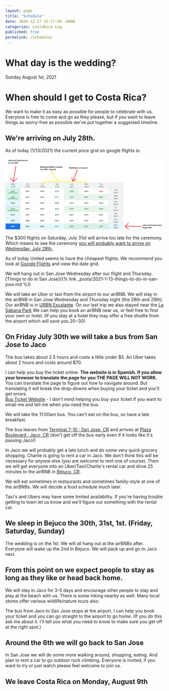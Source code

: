 ```yaml
---
layout: page
title: "Schedule"
date: 2020-12-27 15:17:56 -0600
categories: CostaRica Log
published: true
permalink: /schedule/
---
```


# What day is the wedding?

Sunday August 1st, 2021

# When should I get to Costa Rica?

We want to make it as easy as possible for people to celebrate with us. Everyone is free to come and go as they please, but if you want to leave things as worry-free as possible we've put together a suggested timeline.

## We're arriving on July 28th.

As of today (1/13/2021) the current price grid on google flights is:

![Schedule Grid](\assets\Wedding\flight-grid-2021-1-13.png)

The $300 flights on Saturday, July 31st will arrive too late for the ceremony.
Which means to see the ceremony <u>you will probably want to arrive on Wednesday, July 28th.</u>

As of today United seems to have the cheapest flights. We recommend you look at <a href="https://www.google.com/travel/flights/search?tfs=CBwQAhojagwIAhIIL20vMGZ2emcSCjIwMjEtMDctMjhyBwgBEgNTSk8aI2oHCAESA1NKTxIKMjAyMS0wOC0wOXIMCAISCC9tLzBmdnpncAGCAQsI____________AUABSAGYAQE&tfu=CoQBQ2lkSFNVWXhhMEpITFMwdExTMHRMUzB0YjNWbWF6RTJRVUZCUVVGR1gxOXplbEZOVms5MFFVRVNCekl5TVRveU16TWFDd2loNFFFUUFob0RWVk5FS2dveU1ESXhMVEEzTFRJNE1nb3lNREl4TFRBNExUQTVPQlpLQkFnQkVBRndvZUVC" target="_blank">Google Flights</a> and view the date grid.

We will hang out in San Jose Wednesday after our flight and Thursday.
[Things to do in San Jose]({% link _posts/2021-1-13-things-to-do-in-san-jose.md %})

We will take an Uber or taxi from the airport to our airBNB. We will stay in the airBNB in San Jose Wednesday and Thursday night (the 28th and 29th). Our airBNB is in <a href="https://goo.gl/maps/ZR1ktwgCvdfYQpp56" target="_blank">URBN Escalante</a>. On our last trip we also stayed near the <a href="https://goo.gl/maps/CBm5DpVbK1six8f66" target="_blank">La Sabana Park</a> We can help you book an airBNB near us, or feel free to find your own or hotel. (If you stay at a hotel they may offer a free shuttle from the airport which will save you $20-$30)

## On Friday July 30th we will take a bus from San Jose to Jaco

The bus takes about 2.5 hours and costs a little under $5. An Uber takes about 2 hours and costs around $70.

I can help you buy the ticket online. **The website is in Spanish. If you allow your browser to translate the page for you THE PAGE WILL NOT WORK.** You can translate the page to figure out how to navigate around. But translating it will break the drop-downs when buying your ticket and you'll get errors.  
<a href="https://www.transportesjacoruta655.com/" target="_blank">Bus Ticket Website</a> - I don't mind helping you buy your ticket if you want to email me and tell me when you need the bus.

We will take the 11:00am bus. You can't eat on the bus, so have a late breakfast.

The bus leaves from <a href="https://goo.gl/maps/TwM3BPQhHBQPp77R8" target="_blank">Terminal 7-10 : San Jose, CR</a> and arrives at <a href="https://goo.gl/maps/sLpCY2Zfv9PWZAwT9" target="_blank">Plaza Boulevard : Jaco, CR</a> (don't get off the bus early even if it looks like it's passing Jaco!)

In Jaco we will probably get a late lunch and do some very quick grocery shopping. Charlie is going to rent a car in Jaco. We don't think this will be necessary for anyone else (you are welcome to rent one of course). Then we will get everyone into an Uber/Taxi/Charlie's rental car and drive 25 minutes to the airBNB in <a href="https://goo.gl/maps/cD1b9uLx5rgHzvuz8" target="_blank">Bejuco, CR</a>.

We will eat sometimes in restaurants and sometimes family-style at one of the airBNBs. We will decide a food schedule much later.

Taxi's and Ubers may have some limited availability. If you're having trouble getting to town let us know and we'll figure out something with the rental car.

## We sleep in Bejuco the 30th, 31st, 1st. (Friday, Saturday, Sunday)

The wedding is on the 1st. We will all hang out at the airBNBs after. Everyone will wake up the 2nd in Bejuco. We will pack up and go to Jaco next.

## From this point on we expect people to stay as long as they like or head back home.

We will stay in Jaco for 3-5 days and encourage other people to stay and play at the beach with us. There is some hiking nearby as well. Many local stores offer various wildlife/nature tours also.

The bus from Jaco to San Jose stops at the airport. I can help you book your ticket and you can go straight to the airport to go home. (If you do this ask me about it. I'll tell you what you need to know to make sure you get off at the right spot.)

## Around the 6th we will go back to San Jose

In San Jose we will do some more walking around, shopping, eating. And plan to rent a car to go outdoor rock climbing. Everyone is invited, if you want to try or just watch please feel welcome to join us.

## We leave Costa Rica on Monday, August 9th
